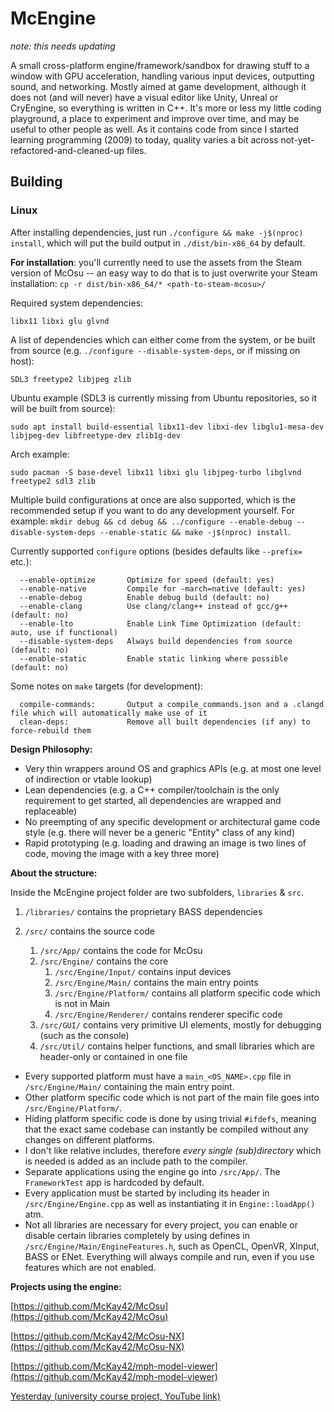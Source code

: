 # McEngine

*note: this needs updating*

A small cross-platform engine/framework/sandbox for drawing stuff to a window with GPU acceleration, handling various input devices, outputting sound, and networking. Mostly aimed at game development, although it does not (and will never) have a visual editor like Unity, Unreal or CryEngine, so everything is written in C++. It's more or less my little coding playground, a place to experiment and improve over time, and may be useful to other people as well. As it contains code from since I started learning programming (2009) to today, quality varies a bit across not-yet-refactored-and-cleaned-up files.

## Building

### Linux
After installing dependencies, just run `./configure && make -j$(nproc) install`, which will put the build output in `./dist/bin-x86_64` by default.

**For installation**: you'll currently need to use the assets from the Steam version of McOsu -- an easy way to do that is to just overwrite your Steam installation: `cp -r dist/bin-x86_64/* <path-to-steam-mcosu>/`

Required system dependencies:

`libx11 libxi glu glvnd`

A list of dependencies which can either come from the system, or be built from source (e.g. `./configure --disable-system-deps`, or if missing on host):

`SDL3 freetype2 libjpeg zlib`

Ubuntu example (SDL3 is currently missing from Ubuntu repositories, so it will be built from source):

`sudo apt install build-essential libx11-dev libxi-dev libglu1-mesa-dev libjpeg-dev libfreetype-dev zlib1g-dev`

Arch example:

`sudo pacman -S base-devel libx11 libxi glu libjpeg-turbo libglvnd freetype2 sdl3 zlib`

Multiple build configurations at once are also supported, which is the recommended setup if you want to do any development yourself. For example: `mkdir debug && cd debug && ../configure --enable-debug --disable-system-deps --enable-static && make -j$(nproc) install`.

Currently supported `configure` options (besides defaults like `--prefix=` etc.):
```
  --enable-optimize       Optimize for speed (default: yes)
  --enable-native         Compile for -march=native (default: yes)
  --enable-debug          Enable debug build (default: no)
  --enable-clang          Use clang/clang++ instead of gcc/g++ (default: no)
  --enable-lto            Enable Link Time Optimization (default: auto, use if functional)
  --disable-system-deps   Always build dependencies from source (default: no)
  --enable-static         Enable static linking where possible (default: no)
```

Some notes on `make` targets (for development):
```
  compile-commands:       Output a compile_commands.json and a .clangd file which will automatically make use of it
  clean-deps:             Remove all built dependencies (if any) to force-rebuild them
```

**Design Philosophy:**

- Very thin wrappers around OS and graphics APIs (e.g. at most one level of indirection or vtable lookup)
- Lean dependencies (e.g. a C++ compiler/toolchain is the only requirement to get started, all dependencies are wrapped and replaceable)
- No preempting of any specific development or architectural game code style (e.g. there will never be a generic "Entity" class of any kind)
- Rapid prototyping (e.g. loading and drawing an image is two lines of code, moving the image with a key three more)

**About the structure:**

Inside the McEngine project folder are two subfolders, ```libraries``` &amp; ```src```.

1. ```/libraries/``` contains the proprietary BASS dependencies

2. ```/src/``` contains the source code
   1. ```/src/App/``` contains the code for McOsu
   2. ```/src/Engine/``` contains the core
      1. ```/src/Engine/Input/``` contains input devices
      2. ```/src/Engine/Main/``` contains the main entry points
      3. ```/src/Engine/Platform/``` contains all platform specific code which is not in Main
      4. ```/src/Engine/Renderer/``` contains renderer specific code
   3. ```/src/GUI/``` contains very primitive UI elements, mostly for debugging (such as the console)
   4. ```/src/Util/``` contains helper functions, and small libraries which are header-only or contained in one file

- Every supported platform must have a ```main_<OS_NAME>.cpp``` file in ```/src/Engine/Main/``` containing the main entry point.
- Other platform specific code which is not part of the main file goes into ```/src/Engine/Platform/```.
- Hiding platform specific code is done by using trivial ```#ifdefs```, meaning that the exact same codebase can instantly be compiled without any changes on different platforms.
- I don't like relative includes, therefore _every single (sub)directory_ which is needed is added as an include path to the compiler.
- Separate applications using the engine go into ```/src/App/```. The ```FrameworkTest``` app is hardcoded by default.
- Every application must be started by including its header in ```/src/Engine/Engine.cpp``` as well as instantiating it in ```Engine::loadApp()``` atm.
- Not all libraries are necessary for every project, you can enable or disable certain libraries completely by using defines in ```/src/Engine/Main/EngineFeatures.h```, such as OpenCL, OpenVR, XInput, BASS or ENet. Everything will always compile and run, even if you use features which are not enabled.

**Projects using the engine:**

[https://github.com/McKay42/McOsu](https://github.com/McKay42/McOsu)

[https://github.com/McKay42/McOsu-NX](https://github.com/McKay42/McOsu-NX)

[https://github.com/McKay42/mph-model-viewer](https://github.com/McKay42/mph-model-viewer)

[Yesterday (university course project, YouTube link)](https://www.youtube.com/watch?v=RbuP1dNG304)